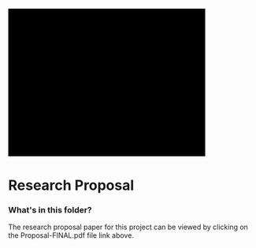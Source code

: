 ![Logo of the project](https://github.com/SgtAngle/CSDA-1050F18S1/blob/master/ShawnMills-304420/sprint%203/Title.gif)
# Research Proposal

### What's in this folder?

The research proposal paper for this project can be viewed by clicking on the Proposal-FINAL.pdf file link above.